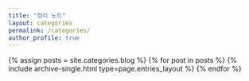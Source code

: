 ```yaml
---
title: "정리 노트"
layout: categories
permalink: /categories/
author_profile: true
---
```


{% assign posts = site.categories.blog %}
{% for post in posts %} {% include archive-single.html type=page.entries_layout %} {% endfor %}